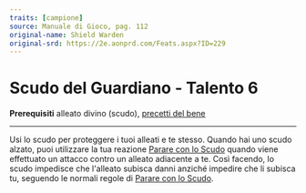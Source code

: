 ```yaml
---
traits: [campione]
source: Manuale di Gioco, pag. 112
original-name: Shield Warden
original-srd: https://2e.aonprd.com/Feats.aspx?ID=229
---
```


# Scudo del Guardiano - Talento 6

**Prerequisiti** alleato divino (scudo),
[precetti del bene](/classi/campione/precetti/bene)

---

Usi lo scudo per proteggere i tuoi alleati e te stesso. Quando hai uno scudo
alzato, puoi utilizzare la tua reazione
[Parare con lo Scudo](/talenti/generici/parare-con-lo-scudo) quando viene
effettuato un attacco contro un alleato adiacente a te. Così facendo, lo scudo
impedisce che l'alleato subisca danni anziché impedire che li subisca tu,
seguendo le normali regole di
[Parare con lo Scudo](/talenti/generici/parare-con-lo-scudo).
